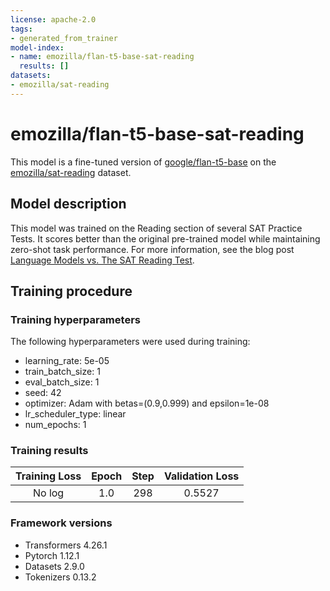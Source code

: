 ```yaml
---
license: apache-2.0
tags:
- generated_from_trainer
model-index:
- name: emozilla/flan-t5-base-sat-reading
  results: []
datasets:
- emozilla/sat-reading
---
```


<!-- This model card has been generated automatically according to the information the Trainer had access to. You
should probably proofread and complete it, then remove this comment. -->

# emozilla/flan-t5-base-sat-reading

This model is a fine-tuned version of [google/flan-t5-base](https://huggingface.co/google/flan-t5-base) on the [emozilla/sat-reading](https://huggingface.co/datasets/emozilla/sat-reading) dataset.

## Model description

This model was trained on the Reading section of several SAT Practice Tests.
It scores better than the original pre-trained model while maintaining zero-shot task performance.
For more information, see the blog post [Language Models vs. The SAT Reading Test](https://jeffq.com/blog/language-models-vs-the-sat-reading-test).

## Training procedure

### Training hyperparameters

The following hyperparameters were used during training:
- learning_rate: 5e-05
- train_batch_size: 1
- eval_batch_size: 1
- seed: 42
- optimizer: Adam with betas=(0.9,0.999) and epsilon=1e-08
- lr_scheduler_type: linear
- num_epochs: 1

### Training results

| Training Loss | Epoch | Step | Validation Loss |
|:-------------:|:-----:|:----:|:---------------:|
| No log        | 1.0   | 298  | 0.5527          |


### Framework versions

- Transformers 4.26.1
- Pytorch 1.12.1
- Datasets 2.9.0
- Tokenizers 0.13.2